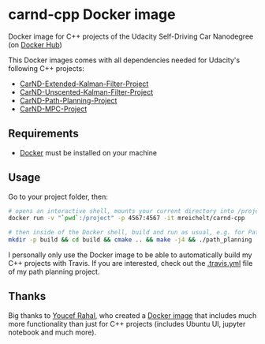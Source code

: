 # carnd-cpp Docker image
Docker image for C++ projects of the Udacity Self-Driving Car Nanodegree (on [Docker Hub](https://hub.docker.com/r/mreichelt/carnd-cpp/))

This Docker images comes with all dependencies needed for Udacity's following C++ projects:

- [CarND-Extended-Kalman-Filter-Project](https://github.com/udacity/CarND-Extended-Kalman-Filter-Project)
- [CarND-Unscented-Kalman-Filter-Project](https://github.com/udacity/CarND-Unscented-Kalman-Filter-Project)
- [CarND-Path-Planning-Project](https://github.com/udacity/CarND-Path-Planning-Project)
- [CarND-MPC-Project](https://github.com/udacity/CarND-MPC-Project)

## Requirements

- [Docker](https://www.docker.com/) must be installed on your machine

## Usage

Go to your project folder, then:

```sh
# opens an interactive shell, mounts your current directory into /project and forwards port 4567
docker run -v "`pwd`:/project" -p 4567:4567 -it mreichelt/carnd-cpp

# then inside of the Docker shell, build and run as usual, e.g. for Path Planning:
mkdir -p build && cd build && cmake .. && make -j4 && ./path_planning
```

I personally only use the Docker image to be able to automatically build my C++ projects with Travis. If you are interested, check out the [.travis.yml](https://github.com/mreichelt/CarND-Path-Planning-Project/blob/master/.travis.yml) file of my path planning project.

## Thanks

Big thanks to [Youcef Rahal](https://github.com/yrahal), who created a [Docker image](https://hub.docker.com/r/yrahal/udacity-carnd/) that includes much more functionality than just for C++ projects (includes Ubuntu UI, jupyter notebook and much more).
